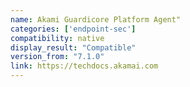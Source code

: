 ```yaml
---
name: Akami Guardicore Platform Agent"
categories: ['endpoint-sec']
compatibility: native
display_result: "Compatible"
version_from: "7.1.0"
link: https://techdocs.akamai.com
---
```

